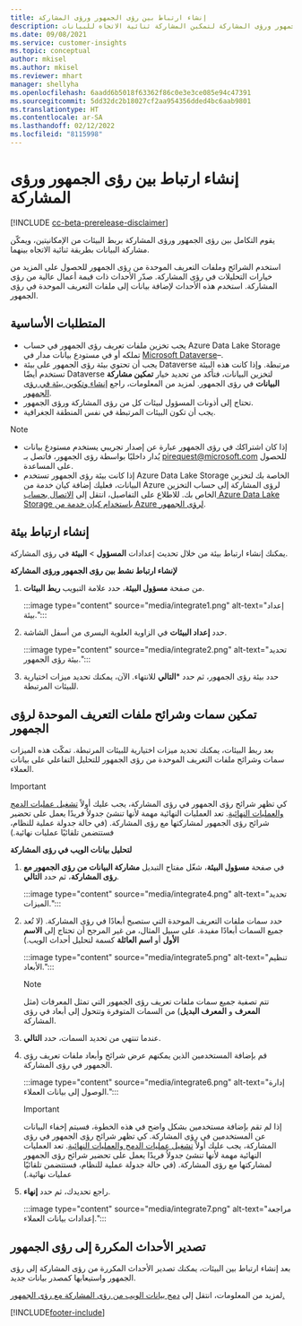 ```yaml
---
title: إنشاء ارتباط بين رؤى الجمهور ورؤى المشاركة
description: أنشئ ارتباطًا نشطًا بين رؤى الجمهور ورؤى المشاركة لتمكين المشاركة ثنائية الاتجاه للبيانات.
ms.date: 09/08/2021
ms.service: customer-insights
ms.topic: conceptual
author: mkisel
ms.author: mkisel
ms.reviewer: mhart
manager: shellyha
ms.openlocfilehash: 6aadd6b5018f63362f86c0e3e3ce085e94c47391
ms.sourcegitcommit: 5dd32dc2b18027cf2aa954356dded4bc6aab9801
ms.translationtype: HT
ms.contentlocale: ar-SA
ms.lasthandoff: 02/12/2022
ms.locfileid: "8115998"
---
```

# <a name="create-a-link-between-audience-insights-and-engagement-insights"></a>إنشاء ارتباط بين رؤى الجمهور ورؤى المشاركة

[!INCLUDE [cc-beta-prerelease-disclaimer](includes/cc-beta-prerelease-disclaimer.md)]

يقوم التكامل بين رؤى الجمهور ورؤى المشاركة بربط البيئات من الإمكانيتين، ويمكّن مشاركة البيانات بطريقة ثنائية الاتجاه بينهما.

استخدم الشرائح وملفات التعريف الموحدة من رؤى الجمهور للحصول على المزيد من خيارات التحليلات في رؤى المشاركة. صدّر الأحداث ذات قيمة أعمال عالية من رؤى المشاركة. استخدم هذه الأحداث لإضافة بيانات إلى ملفات التعريف الموحدة في رؤى الجمهور.

## <a name="prerequisites"></a>المتطلبات الأساسية

- يجب تخزين ملفات تعريف رؤى الجمهور في حساب Azure Data Lake Storage تملكه أو في مستودع بيانات مدار في [Microsoft Dataverse](/powerapps/maker/data-platform/data-platform-intro)&ndash;. 
- يجب أن تحتوي بيئة رؤى الجمهور على بيئة Dataverse مرتبطة. وإذا كانت هذه البيئة تستخدم أيضًا Dataverse لتخزين البيانات، فتأكد من تحديد خيار **تمكين مشاركة البيانات** في رؤى الجمهور. لمزيد من المعلومات، راجع [إنشاء وتكوين بيئة في رؤى الجمهور](../audience-insights/create-environment.md).
- تحتاج إلى أذونات المسؤول لبيئات كل من رؤى المشاركة ورؤى الجمهور.
- يجب أن تكون البيئات المرتبطة في نفس المنطقة الجغرافية.

> [!NOTE]
> - إذا كان اشتراكك في رؤى الجمهور عبارة عن إصدار تجريبي يستخدم مستودع بيانات يُدار داخليًا بواسطة رؤى الجمهور، فاتصل بـ [pirequest@microsoft.com](mailto:pirequest@microsoft.com) للحصول على المساعدة. 
> - إذا كانت بيئة رؤى الجمهور تستخدم Azure Data Lake Storage الخاصة بك لتخزين البيانات، فعليك إضافة كيان خدمة من Azure لرؤى المشاركة إلى حساب التخزين الخاص بك. للاطلاع على التفاصيل، انتقل إلى [الاتصال بحساب Azure Data Lake Storage باستخدام كيان خدمة من Azure لرؤى الجمهور](../audience-insights/connect-service-principal.md). 


## <a name="create-an-environment-link"></a>إنشاء ارتباط بيئة

يمكنك إنشاء ارتباط بيئة من خلال تحديث إعدادات **المسؤول** > **البيئة** في رؤى المشاركة.

**لإنشاء ارتباط نشط بين رؤى الجمهور ورؤى المشاركة**

1. من صفحة **مسؤول البيئة**، حدد علامة التبويب **ربط البيئات**.

    :::image type="content" source="media/integrate1.png" alt-text="إعداد بيئة.":::

1. حدد **إعداد البيئات** في الزاوية العلوية اليسرى من أسفل الشاشة.

     :::image type="content" source="media/integrate2.png" alt-text="تحديد بيئة رؤى الجمهور.":::

1. حدد بيئة رؤى الجمهور، ثم حدد ***التالي** للانتهاء. الآن، يمكنك تحديد ميزات اختيارية للبيئات المرتبطة.
 
## <a name="enable-audience-insights-unified-profiles-attributes-and-segments"></a>تمكين سمات وشرائح ملفات التعريف الموحدة لرؤى الجمهور

بعد ربط البيئات، يمكنك تحديد ميزات اختيارية للبيئات المرتبطة. تمكّث هذه الميزات سمات وشرائح ملفات التعريف الموحدة من رؤى الجمهور للتحليل التفاعلي على بيانات العملاء.

> [!IMPORTANT]
> كي تظهر شرائح رؤى الجمهور في رؤى المشاركة، يجب عليك أولاً [تشغيل عمليات الدمج والعمليات النهائية](../audience-insights/merge-entities.md). تعد العمليات النهائية مهمة لأنها تنشئ جدولاُ فريدًا يعمل على تحضير شرائح رؤى الجمهور لمشاركتها مع رؤى المشاركة. (في حالة جدولة عملية للنظام، فستتضمن تلقائيًا عمليات نهائية.)

**لتحليل بيانات الويب في رؤى المشاركة**

1. في صفحة **مسؤول البيئة**، شغّل مفتاح التبديل **مشاركة البيانات من رؤى الجمهور مع رؤى المشاركة**، ثم حدد **التالي**.

    :::image type="content" source="media/integrate4.png" alt-text="تحديد الميزات.":::

1. حدد سمات ملفات التعريف الموحدة التي ستصبح أبعادًا في رؤى المشاركة. (لا تُعد جميع السمات أبعادًا مفيدة. على سبيل المثال، من غير المرجح أن تحتاج إلى **الاسم الأول** أو **اسم العائلة** كسمة لتحليل أحداث الويب.)

    :::image type="content" source="media/integrate5.png" alt-text="تنظيم الأبعاد.":::

   >[!NOTE]
   > تتم تصفية جميع سمات ملفات تعريف رؤى الجمهور التي تمثل المعرفات (مثل **المعرف** و **المعرف البديل**) من السمات المتوفرة وتتحول إلى أبعاد في رؤى المشاركة.

1. عندما تنتهي من تحديد السمات، حدد **التالي**.
1. قم بإضافة المستخدمين الذين يمكنهم عرض شرائح وأبعاد ملفات تعريف رؤى الجمهور في رؤى المشاركة.

    :::image type="content" source="media/integrate6.png" alt-text="إدارة الوصول إلى بيانات العملاء.":::

   > [!IMPORTANT]
   > إذا لم تقم بإضافة مستخدمين بشكل واضح في هذه الخطوة، فسيتم إخفاء البيانات عن المستخدمين في رؤى المشاركة.
   > كي تظهر شرائح رؤى الجمهور في رؤى المشاركة، يجب عليك أولاً [تشغيل عمليات الدمج والعمليات النهائية](../audience-insights/merge-entities.md). تعد العمليات النهائية مهمة لأنها تنشئ جدولاُ فريدًا يعمل على تحضير شرائح رؤى الجمهور لمشاركتها مع رؤى المشاركة. (في حالة جدولة عملية للنظام، فستتضمن تلقائيًا عمليات نهائية.)

1. راجع تحديدك، ثم حدد **إنهاء**.

    :::image type="content" source="media/integrate7.png" alt-text="مراجعة إعدادات بيانات العملاء.":::

## <a name="export-refined-events-to-audience-insights"></a>تصدير الأحداث المكررة إلى رؤى الجمهور

بعد إنشاء ارتباط بين البيئات، يمكنك تصدير الأحداث المكررة من رؤى المشاركة إلى رؤى الجمهور واستيعابها كمصدر بيانات جديد. 

لمزيد من المعلومات، انتقل إلى [دمج بيانات الويب من رؤى المشاركة مع رؤى الجمهور.](../audience-insights/integrate-engagement-insights.md)

<!--
## Share engagement insights refined events with audience insights

After you create a link between environments, a new option becomes available for you to share [refined events](refined-events.md) with audience insights.

Consider the following when creating refined events for audience insights: 

- Provide a meaningful name for the refined event. It will be used as an activity name in audience insights.
- Select at least the following properties to create an activity in audience insights: 
    - Signal.Action.Name indicates the activity details.
    - Signal.User.Id maps with the customer ID.
    - Signal.View.Uri is a web address as a basis for segments or measures.
    - Signal.Export.Id is a primary key for events.
    - Signal.Timestamp determines the date and time for the activity.

To share refined events:

1. From the engagement insights menu, select **Data** and then select the **Events** tab.
2. On the **Action** menu, select **Share as activity**.

    :::image type="content" source="media/integrate8.png" alt-text="Data shared events settings.":::

3. You can view and stop actively shared events on the **Export and Sharing** tab.
4. -- per Michael K, we need a mock here (Mukesh needs to update to reflect what happens in AUI once a user shares a refined event (i.e. no longer AUI, data wrangler needs to go discover data in the storage, the shared event is available as a DS and entity, correct?)

### Attach refined events shared as activities to unified profiles in audience insights

You can bring customer web activity data from engagement insights into audience insights. In addition to transactional, demographic, or behavioral data, you can view activities on the web in unified customer profiles. You can then use these profiles to get insights such as segments, measures, and predictions for audience activation.

Follow the steps in [data unification](../audience-insights/data-unification.md) to map, match, and merge website authentication information to unified profiles in audience insights.

You can also share refined events that are now available in audience insights, identified as data sources and entities. 

Next, you can relate event data from engagement insights as unified activities in customer profiles.

### Relate refined event data as an activity of a customer profile

After unifying the data, you can configure the activity for the customer profile. For more information, go to [Customer activities](../audience-insights/activities.md).

:::image type="content" source="media/web-event-activity.png" alt-text="Activities page with expanded Edit activity pane.":::

Next, configure the new activity by using mapping elements: 

- **Primary Key**: Signal.Export.Id, a unique ID that is available for every event record in engagement insights. This property is automatically generated.

- **Timestamp**: Signal.Timestamp in the event property.

- **Event**: Signal.Name, the event name that you want to track.

- **Web address**: Signal.View.Uri that refers to the URI of the page that created the event.

- **Details**: Signal.Action.Name to represent the information to associate with the event. The selected property in this case indicates that the event is for email promotion.

- **Activity type**: In this example, we choose the existing activity type WebLog. This selection is a useful filter option to run prediction models or create segments based on this activity type.

- **Set up relationship**: This important setting ties the activity to existing customer profiles. **Signal.User.Id** is the identifier configured in the SDK to be collected. It relates to the user ID in other data sources that are configured in audience insights. 

This example configures the relationship between Signal.User.Id and RetailCustomers:CustomerRetailId, which is the primary key that was identified in the map step of the data unification process.

After processing the activities, you can review customer records and open a customer card to see activities from engagement insights in the timeline. 

> [!TIP]
> To find a customer ID that has an engagement insights activity, go to **Entities** and preview the data for the UnifiedActivity entity. **ActivityTypeDisplay = WebLog** contains the engagement insights activity configured in the preceding example. Copy the customer ID for one of those records and search<!--note from editor: Edit okay? I couldn't quite follow this.-- > for that ID on the **Customers** page.

--> 

[!INCLUDE[footer-include](../includes/footer-banner.md)]
